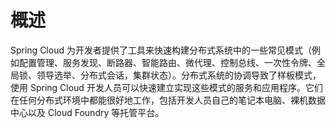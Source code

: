 # 概述 

Spring Cloud 为开发者提供了工具来快速构建分布式系统中的一些常见模式（例如配置管理、服务发现、断路器、智能路由、微代理、控制总线、一次性令牌、全局锁、领导选举、分布式会话，集群状态）。分布式系统的协调导致了样板模式，使用
Spring Cloud 开发人员可以快速建立实现这些模式的服务和应用程序。它们在任何分布式环境中都能很好地工作，包括开发人员自己的笔记本电脑、裸机数据中心以及 Cloud Foundry 等托管平台。